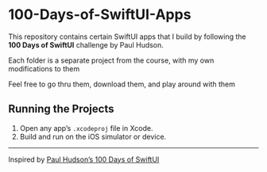 # 100-Days-of-SwiftUI-Apps

This repository contains certain SwiftUI apps that I build by following the **100 Days of SwiftUI** challenge by Paul Hudson.

Each folder is a separate project from the course, with my own modifications to them

Feel free to go thru them, download them, and play around with them

## Running the Projects

1. Open any app’s `.xcodeproj` file in Xcode.
2. Build and run on the iOS simulator or device.

---

Inspired by [Paul Hudson’s 100 Days of SwiftUI](https://www.hackingwithswift.com/100/swiftui)
